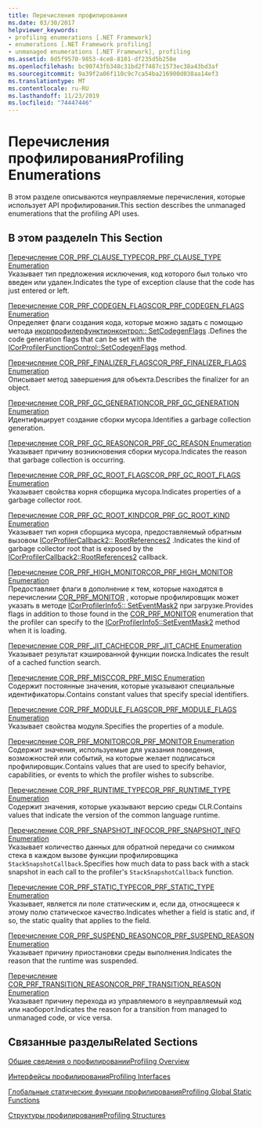 ```yaml
---
title: Перечисления профилирования
ms.date: 03/30/2017
helpviewer_keywords:
- profiling enumerations [.NET Framework]
- enumerations [.NET Framework profiling]
- unmanaged enumerations [.NET Framework], profiling
ms.assetid: 8d5f9570-9853-4ce8-8101-df235d5b258e
ms.openlocfilehash: bc90743fb348c31bd2f7487c1573ec38a43bd3af
ms.sourcegitcommit: 9a39f2a06f110c9c7ca54ba216900d038aa14ef3
ms.translationtype: MT
ms.contentlocale: ru-RU
ms.lasthandoff: 11/23/2019
ms.locfileid: "74447446"
---
```

# <a name="profiling-enumerations"></a><span data-ttu-id="b8d93-102">Перечисления профилирования</span><span class="sxs-lookup"><span data-stu-id="b8d93-102">Profiling Enumerations</span></span>
<span data-ttu-id="b8d93-103">В этом разделе описываются неуправляемые перечисления, которые использует API профилирования.</span><span class="sxs-lookup"><span data-stu-id="b8d93-103">This section describes the unmanaged enumerations that the profiling API uses.</span></span>  
  
## <a name="in-this-section"></a><span data-ttu-id="b8d93-104">В этом разделе</span><span class="sxs-lookup"><span data-stu-id="b8d93-104">In This Section</span></span>  
 [<span data-ttu-id="b8d93-105">Перечисление COR_PRF_CLAUSE_TYPE</span><span class="sxs-lookup"><span data-stu-id="b8d93-105">COR_PRF_CLAUSE_TYPE Enumeration</span></span>](../../../../docs/framework/unmanaged-api/profiling/cor-prf-clause-type-enumeration.md)  
 <span data-ttu-id="b8d93-106">Указывает тип предложения исключения, код которого был только что введен или удален.</span><span class="sxs-lookup"><span data-stu-id="b8d93-106">Indicates the type of exception clause that the code has just entered or left.</span></span>  
  
 [<span data-ttu-id="b8d93-107">Перечисление COR_PRF_CODEGEN_FLAGS</span><span class="sxs-lookup"><span data-stu-id="b8d93-107">COR_PRF_CODEGEN_FLAGS Enumeration</span></span>](../../../../docs/framework/unmanaged-api/profiling/cor-prf-codegen-flags-enumeration.md)  
 <span data-ttu-id="b8d93-108">Определяет флаги создания кода, которые можно задать с помощью метода [икорпрофилерфунктионконтрол:: SetCodegenFlags](../../../../docs/framework/unmanaged-api/profiling/icorprofilerfunctioncontrol-setcodegenflags-method.md) .</span><span class="sxs-lookup"><span data-stu-id="b8d93-108">Defines the code generation flags that can be set with the [ICorProfilerFunctionControl::SetCodegenFlags](../../../../docs/framework/unmanaged-api/profiling/icorprofilerfunctioncontrol-setcodegenflags-method.md) method.</span></span>  
  
 [<span data-ttu-id="b8d93-109">Перечисление COR_PRF_FINALIZER_FLAGS</span><span class="sxs-lookup"><span data-stu-id="b8d93-109">COR_PRF_FINALIZER_FLAGS Enumeration</span></span>](../../../../docs/framework/unmanaged-api/profiling/cor-prf-finalizer-flags-enumeration.md)  
 <span data-ttu-id="b8d93-110">Описывает метод завершения для объекта.</span><span class="sxs-lookup"><span data-stu-id="b8d93-110">Describes the finalizer for an object.</span></span>  
  
 [<span data-ttu-id="b8d93-111">Перечисление COR_PRF_GC_GENERATION</span><span class="sxs-lookup"><span data-stu-id="b8d93-111">COR_PRF_GC_GENERATION Enumeration</span></span>](../../../../docs/framework/unmanaged-api/profiling/cor-prf-gc-generation-enumeration.md)  
 <span data-ttu-id="b8d93-112">Идентифицирует создание сборки мусора.</span><span class="sxs-lookup"><span data-stu-id="b8d93-112">Identifies a garbage collection generation.</span></span>  
  
 [<span data-ttu-id="b8d93-113">Перечисление COR_PRF_GC_REASON</span><span class="sxs-lookup"><span data-stu-id="b8d93-113">COR_PRF_GC_REASON Enumeration</span></span>](../../../../docs/framework/unmanaged-api/profiling/cor-prf-gc-reason-enumeration.md)  
 <span data-ttu-id="b8d93-114">Указывает причину возникновения сборки мусора.</span><span class="sxs-lookup"><span data-stu-id="b8d93-114">Indicates the reason that garbage collection is occurring.</span></span>  
  
 [<span data-ttu-id="b8d93-115">Перечисление COR_PRF_GC_ROOT_FLAGS</span><span class="sxs-lookup"><span data-stu-id="b8d93-115">COR_PRF_GC_ROOT_FLAGS Enumeration</span></span>](../../../../docs/framework/unmanaged-api/profiling/cor-prf-gc-root-flags-enumeration.md)  
 <span data-ttu-id="b8d93-116">Указывает свойства корня сборщика мусора.</span><span class="sxs-lookup"><span data-stu-id="b8d93-116">Indicates properties of a garbage collector root.</span></span>  
  
 [<span data-ttu-id="b8d93-117">Перечисление COR_PRF_GC_ROOT_KIND</span><span class="sxs-lookup"><span data-stu-id="b8d93-117">COR_PRF_GC_ROOT_KIND Enumeration</span></span>](../../../../docs/framework/unmanaged-api/profiling/cor-prf-gc-root-kind-enumeration.md)  
 <span data-ttu-id="b8d93-118">Указывает тип корня сборщика мусора, предоставляемый обратным вызовом [ICorProfilerCallback2:: RootReferences2](../../../../docs/framework/unmanaged-api/profiling/icorprofilercallback2-rootreferences2-method.md) .</span><span class="sxs-lookup"><span data-stu-id="b8d93-118">Indicates the kind of garbage collector root that is exposed by the [ICorProfilerCallback2::RootReferences2](../../../../docs/framework/unmanaged-api/profiling/icorprofilercallback2-rootreferences2-method.md) callback.</span></span>  
  
 [<span data-ttu-id="b8d93-119">Перечисление COR_PRF_HIGH_MONITOR</span><span class="sxs-lookup"><span data-stu-id="b8d93-119">COR_PRF_HIGH_MONITOR Enumeration</span></span>](../../../../docs/framework/unmanaged-api/profiling/cor-prf-high-monitor-enumeration.md)  
 <span data-ttu-id="b8d93-120">Предоставляет флаги в дополнение к тем, которые находятся в перечислении [COR_PRF_MONITOR](../../../../docs/framework/unmanaged-api/profiling/cor-prf-monitor-enumeration.md) , которые профилировщик может указать в методе [ICorProfilerInfo5:: SetEventMask2](../../../../docs/framework/unmanaged-api/profiling/icorprofilerinfo5-seteventmask2-method.md) при загрузке.</span><span class="sxs-lookup"><span data-stu-id="b8d93-120">Provides flags in addition to those found in the [COR_PRF_MONITOR](../../../../docs/framework/unmanaged-api/profiling/cor-prf-monitor-enumeration.md) enumeration that the profiler can specify to the [ICorProfilerInfo5::SetEventMask2](../../../../docs/framework/unmanaged-api/profiling/icorprofilerinfo5-seteventmask2-method.md) method when it is loading.</span></span>  
  
 [<span data-ttu-id="b8d93-121">Перечисление COR_PRF_JIT_CACHE</span><span class="sxs-lookup"><span data-stu-id="b8d93-121">COR_PRF_JIT_CACHE Enumeration</span></span>](../../../../docs/framework/unmanaged-api/profiling/cor-prf-jit-cache-enumeration.md)  
 <span data-ttu-id="b8d93-122">Указывает результат кэшированной функции поиска.</span><span class="sxs-lookup"><span data-stu-id="b8d93-122">Indicates the result of a cached function search.</span></span>  
  
 [<span data-ttu-id="b8d93-123">Перечисление COR_PRF_MISC</span><span class="sxs-lookup"><span data-stu-id="b8d93-123">COR_PRF_MISC Enumeration</span></span>](../../../../docs/framework/unmanaged-api/profiling/cor-prf-misc-enumeration.md)  
 <span data-ttu-id="b8d93-124">Содержит постоянные значения, которые указывают специальные идентификаторы.</span><span class="sxs-lookup"><span data-stu-id="b8d93-124">Contains constant values that specify special identifiers.</span></span>  
  
 [<span data-ttu-id="b8d93-125">Перечисление COR_PRF_MODULE_FLAGS</span><span class="sxs-lookup"><span data-stu-id="b8d93-125">COR_PRF_MODULE_FLAGS Enumeration</span></span>](../../../../docs/framework/unmanaged-api/profiling/cor-prf-module-flags-enumeration.md)  
 <span data-ttu-id="b8d93-126">Указывает свойства модуля.</span><span class="sxs-lookup"><span data-stu-id="b8d93-126">Specifies the properties of a module.</span></span>  
  
 [<span data-ttu-id="b8d93-127">Перечисление COR_PRF_MONITOR</span><span class="sxs-lookup"><span data-stu-id="b8d93-127">COR_PRF_MONITOR Enumeration</span></span>](../../../../docs/framework/unmanaged-api/profiling/cor-prf-monitor-enumeration.md)  
 <span data-ttu-id="b8d93-128">Содержит значения, используемые для указания поведения, возможностей или событий, на которые желает подписаться профилировщик.</span><span class="sxs-lookup"><span data-stu-id="b8d93-128">Contains values that are used to specify behavior, capabilities, or events to which the profiler wishes to subscribe.</span></span>  
  
 [<span data-ttu-id="b8d93-129">Перечисление COR_PRF_RUNTIME_TYPE</span><span class="sxs-lookup"><span data-stu-id="b8d93-129">COR_PRF_RUNTIME_TYPE Enumeration</span></span>](../../../../docs/framework/unmanaged-api/profiling/cor-prf-runtime-type-enumeration.md)  
 <span data-ttu-id="b8d93-130">Содержит значения, которые указывают версию среды CLR.</span><span class="sxs-lookup"><span data-stu-id="b8d93-130">Contains values that indicate the version of the common language runtime.</span></span>  
  
 [<span data-ttu-id="b8d93-131">Перечисление COR_PRF_SNAPSHOT_INFO</span><span class="sxs-lookup"><span data-stu-id="b8d93-131">COR_PRF_SNAPSHOT_INFO Enumeration</span></span>](../../../../docs/framework/unmanaged-api/profiling/cor-prf-snapshot-info-enumeration.md)  
 <span data-ttu-id="b8d93-132">Указывает количество данных для обратной передачи со снимком стека в каждом вызове функции профилировщика `StackSnapshotCallback`.</span><span class="sxs-lookup"><span data-stu-id="b8d93-132">Specifies how much data to pass back with a stack snapshot in each call to the profiler's `StackSnapshotCallback` function.</span></span>  
  
 [<span data-ttu-id="b8d93-133">Перечисление COR_PRF_STATIC_TYPE</span><span class="sxs-lookup"><span data-stu-id="b8d93-133">COR_PRF_STATIC_TYPE Enumeration</span></span>](../../../../docs/framework/unmanaged-api/profiling/cor-prf-static-type-enumeration.md)  
 <span data-ttu-id="b8d93-134">Указывает, является ли поле статическим и, если да, относящееся к этому полю статическое качество.</span><span class="sxs-lookup"><span data-stu-id="b8d93-134">Indicates whether a field is static and, if so, the static quality that applies to the field.</span></span>  
  
 [<span data-ttu-id="b8d93-135">Перечисление COR_PRF_SUSPEND_REASON</span><span class="sxs-lookup"><span data-stu-id="b8d93-135">COR_PRF_SUSPEND_REASON Enumeration</span></span>](../../../../docs/framework/unmanaged-api/profiling/cor-prf-suspend-reason-enumeration.md)  
 <span data-ttu-id="b8d93-136">Указывает причину приостановки среды выполнения.</span><span class="sxs-lookup"><span data-stu-id="b8d93-136">Indicates the reason that the runtime was suspended.</span></span>  
  
 [<span data-ttu-id="b8d93-137">Перечисление COR_PRF_TRANSITION_REASON</span><span class="sxs-lookup"><span data-stu-id="b8d93-137">COR_PRF_TRANSITION_REASON Enumeration</span></span>](../../../../docs/framework/unmanaged-api/profiling/cor-prf-transition-reason-enumeration.md)  
 <span data-ttu-id="b8d93-138">Указывает причину перехода из управляемого в неуправляемый код или наоборот.</span><span class="sxs-lookup"><span data-stu-id="b8d93-138">Indicates the reason for a transition from managed to unmanaged code, or vice versa.</span></span>  
  
## <a name="related-sections"></a><span data-ttu-id="b8d93-139">Связанные разделы</span><span class="sxs-lookup"><span data-stu-id="b8d93-139">Related Sections</span></span>  
 [<span data-ttu-id="b8d93-140">Общие сведения о профилировании</span><span class="sxs-lookup"><span data-stu-id="b8d93-140">Profiling Overview</span></span>](../../../../docs/framework/unmanaged-api/profiling/profiling-overview.md)  
  
 [<span data-ttu-id="b8d93-141">Интерфейсы профилирования</span><span class="sxs-lookup"><span data-stu-id="b8d93-141">Profiling Interfaces</span></span>](../../../../docs/framework/unmanaged-api/profiling/profiling-interfaces.md)  
  
 [<span data-ttu-id="b8d93-142">Глобальные статические функции профилирования</span><span class="sxs-lookup"><span data-stu-id="b8d93-142">Profiling Global Static Functions</span></span>](../../../../docs/framework/unmanaged-api/profiling/profiling-global-static-functions.md)  
  
 [<span data-ttu-id="b8d93-143">Структуры профилирования</span><span class="sxs-lookup"><span data-stu-id="b8d93-143">Profiling Structures</span></span>](../../../../docs/framework/unmanaged-api/profiling/profiling-structures.md)
